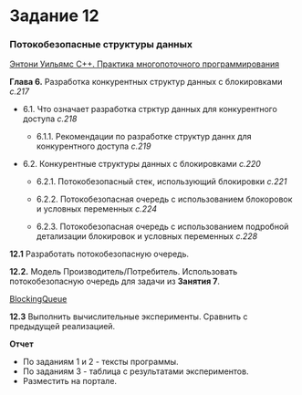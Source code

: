 # Задание 12

### Потокобезопасные структуры данных

[Энтони Уильямс С++. Практика многопоточного программирования](/theory.pdf)

__Глава 6.__ Разработка конкурентных структур данных с блокировками *с.217*

 - 6.1. Что означает разработка стрктур данных для конкурентного доступа *с.218*

    - 6.1.1. Рекомендации по разработке структур даннх для конкурентного доступа *с.219*

 - 6.2. Конкурентные структуры данных с блокировками *с.220*

    - 6.2.1. Потокобезопасный стек, использующий блокировки *с.221*

    - 6.2.2. Потокобезопасная очередь с использованием блокоровок и условных переменных *с.224*

    - 6.2.3. Потокобезопасная очередь с использованием подробной детализации блокировок и условных переменных *с.228*

 __12.1__ Разработать потокобезопасную очередь.

__12.2.__ Модель Производитель/Потребитель. Использовать потокобезопасную очередь для задачи из __Занятия 7__.

[BlockingQueue](https://docs.oracle.com/javase/7/docs/api/java/util/concurrent/BlockingQueue.html)


__12.3__ Выполнить вычислительные эксперименты. Сравнить с предыдущей реализацией.

__Отчет__ 
+ По заданиям 1 и 2 - тексты программы.
+ По заданиям 3 - таблица с результатами экспериментов.
+ Разместить на портале.